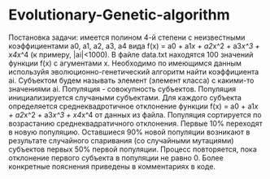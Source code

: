 # Evolutionary-Genetic-algorithm
Постановка задачи: имеется полином 4-й степени с неизвестными коэффициентами a0, a1, a2, a3, a4 вида f(x) = a0 + a1*x + a2*x^2 + a3*x^3 + x4*x^4 (к примеру, |ai|<1000). В файле data.txt находятся 100 значений функции f(x) с агументами x. Необходимо по имеющимся данным используйя эволюционно-генетический алгоритм найти коэффициента ai.
Субъектом будем называть элемент (элемент класса) с какими-то значениями ai. Популяция - совокупность субъектов. Популяция инициализируется случаными субъектами. Для каждого субъекта определяется среднеквадротичное отклонение функции f(x) = a0 + a1*x + a2*x^2 + a3*x^3 + x4*x^4 от данных из файла. Популяция сортируется по возрастанию среднеквадратичного отклонения. Первые 10% переходят в новую популяцию. Оставшиеся 90% новой популяции возникают в результате случайного спаривания (со случайными мутациями) субъектов первых 50% первой популяции. Процесс повторяется, пока отклонение первого субъекта в популяции не равно 0.
Более конкретные пояснения приведены в комментариях в коде.